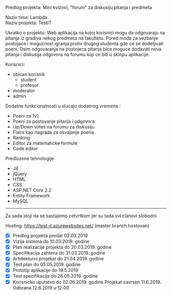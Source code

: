 Predlog projekta: Mini kvizovi, "forum" za diskusiju pitanja i predmeta

Naziv tima: Lambda  
Naziv projekta: TestIT

Ukratko o projektu:
Web aplikacija na kojoj korisnici mogu da odgovaraju na pitanja iz gradiva nekog predmeta na fakultetu. Pored moda za vezbanje postojace i mogucnost igranja protiv drugog studenta gde ce se dodeljivati poeni.
Osim odgovaranja na postojeca pitanja bice moguce dodavati nova pitanja i diskusija odgovora na forumu koji ce biti u sklopu aplikacije.

Korisnici:  

- obican korisnik
  - student
  - profesor
- moderator 
- admin


Dodatne funkcionalnosti u slucaju dodatnog vremena :  

- Poeni za 1v1
- Poeni za postovanje pitanja i odgovora
- Up/Down votes na forumu za diskusiju
- Flairs kao nagrada za osvajanje poena 
- Ranking 
- Editor za matematicke formule 
- Code editor 

Predlozene tehnologije:

- JƧ
- jQuery
- HTML
- CSS
- ASP.NET Core 2.2
- Entity Framework
- MySQL


--------------------------------------------------------------------------------------------------------------

Za sada stoji da se sastajemo cetvrtkom jer su tada svi clanovi slobodni

Hosting: https://test-it.azurewebsites.net/ (master branch hostovan) 

- [x] Predlog projekta predat 02.03.2019
- [x] Vizija sistema do 10.03.2019. godine
- [x] Plan realizacije projekta do 20.03.2019. godine
- [x] Specifikacija zahteva do 31.03.2019. godine
- [x] Arhitekturni projekat do 21.04.2019. godine
- [x] Test plan do 05.05.2019. godine
- [x] Prototip aplikacije do 19.5.2019 
- [x] Test specifikacija do 26.05.2019. godine
- [x] Korisnicko uputstvo do 02.06.2019. godine
Projekat zavrsen 11.6.2019.
Odbrana 12.6.2019 u 12:00